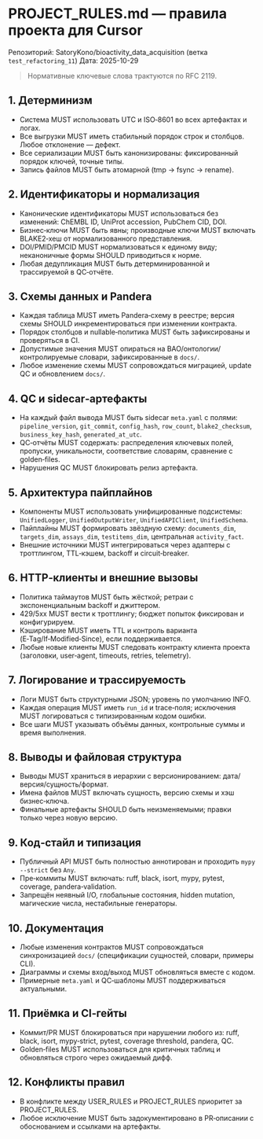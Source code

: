 # PROJECT_RULES.md — правила проекта для Cursor
Репозиторий: SatoryKono/bioactivity_data_acquisition (ветка `test_refactoring_11`)
Дата: 2025-10-29

> Нормативные ключевые слова трактуются по RFC 2119.

## 1. Детерминизм

- Система MUST использовать UTC и ISO‑8601 во всех артефактах и логах.
- Все выгрузки MUST иметь стабильный порядок строк и столбцов. Любое отклонение — дефект.
- Все сериализации MUST быть канонизированы: фиксированный порядок ключей, точные типы.
- Запись файлов MUST быть атомарной (tmp → fsync → rename).

## 2. Идентификаторы и нормализация

- Канонические идентификаторы MUST использоваться без изменений: ChEMBL ID, UniProt accession, PubChem CID, DOI.
- Бизнес‑ключи MUST быть явны; производные ключи MUST включать BLAKE2‑хеш от нормализованного представления.
- DOI/PMID/PMCID MUST нормализоваться к единому виду; неканоничные формы SHOULD приводиться к норме.
- Любая дедупликация MUST быть детерминированной и трассируемой в QC‑отчёте.

## 3. Схемы данных и Pandera

- Каждая таблица MUST иметь Pandera‑схему в реестре; версия схемы SHOULD инкрементироваться при изменении контракта.
- Порядок столбцов и nullable‑политика MUST быть зафиксированы и проверяться в CI.
- Допустимые значения MUST опираться на BAO/онтологии/контролируемые словари, зафиксированные в `docs/`.
- Любое изменение схемы MUST сопровождаться миграцией, update QC и обновлением `docs/`.

## 4. QC и sidecar‑артефакты

- На каждый файл вывода MUST быть sidecar `meta.yaml` с полями: `pipeline_version`, `git_commit`, `config_hash`, `row_count`, `blake2_checksum`, `business_key_hash`, `generated_at_utc`.
- QC‑отчёты MUST содержать: распределения ключевых полей, пропуски, уникальности, соответствие словарям, сравнение с golden‑files.
- Нарушения QC MUST блокировать релиз артефакта.

## 5. Архитектура пайплайнов

- Компоненты MUST использовать унифицированные подсистемы: `UnifiedLogger`, `UnifiedOutputWriter`, `UnifiedAPIClient`, `UnifiedSchema`.
- Пайплайны MUST формировать звёздную схему: `documents_dim`, `targets_dim`, `assays_dim`, `testitems_dim`, центральная `activity_fact`.
- Внешние источники MUST интегрироваться через адаптеры с троттлингом, TTL‑кэшем, backoff и circuit‑breaker.

## 6. HTTP‑клиенты и внешние вызовы

- Политика таймаутов MUST быть жёсткой; ретраи с экспоненциальным backoff и джиттером.
- 429/5xx MUST вести к троттлингу; бюджет попыток фиксирован и конфигурируем.
- Кэширование MUST иметь TTL и контроль варианта (E‑Tag/If‑Modified‑Since), если поддерживается.
- Любые новые клиенты MUST следовать контракту клиента проекта (заголовки, user‑agent, timeouts, retries, telemetry).

## 7. Логирование и трассируемость

- Логи MUST быть структурными JSON; уровень по умолчанию INFO.
- Каждая операция MUST иметь `run_id` и trace‑поля; исключения MUST логироваться с типизированным кодом ошибки.
- Все шаги MUST указывать объёмы данных, контрольные суммы и время выполнения.

## 8. Выводы и файловая структура

- Выводы MUST храниться в иерархии с версионированием: дата/версия/сущность/формат.
- Имена файлов MUST включать сущность, версию схемы и хэш бизнес‑ключа.
- Финальные артефакты SHOULD быть неизменяемыми; правки только через новую версию.

## 9. Код‑стайл и типизация

- Публичный API MUST быть полностью аннотирован и проходить `mypy --strict` без `Any`.
- Пре‑коммиты MUST включать: ruff, black, isort, mypy, pytest, coverage, pandera‑validation.
- Запрещён неявный I/O, глобальные состояния, hidden mutation, магические числа, нестабильные генераторы.

## 10. Документация

- Любые изменения контрактов MUST сопровождаться синхронизацией `docs/` (спецификации сущностей, словари, примеры CLI).
- Диаграммы и схемы вход/выход MUST обновляться вместе с кодом.
- Примерные `meta.yaml` и QC‑шаблоны MUST поддерживаться актуальными.

## 11. Приёмка и CI‑гейты

- Коммит/PR MUST блокироваться при нарушении любого из: ruff, black, isort, mypy‑strict, pytest, coverage threshold, pandera, QC.
- Golden‑files MUST использоваться для критичных таблиц и обновляться строго через ожидаемый дифф.

## 12. Конфликты правил

- В конфликте между USER_RULES и PROJECT_RULES приоритет за PROJECT_RULES.
- Любое исключение MUST быть задокументировано в PR‑описании с обоснованием и ссылками на артефакты.

